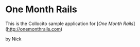 # One Month Rails

This is the Collocito sample application for [*One Month 
Rails*] (http://onemonthrails.com)

by Nick